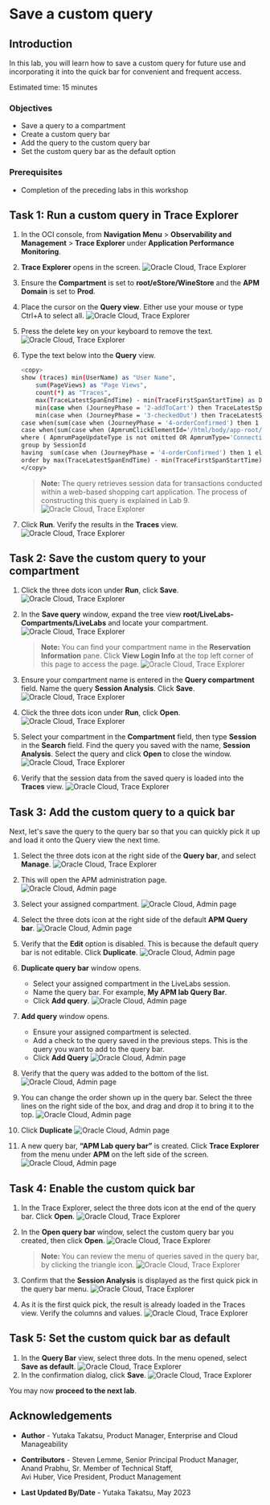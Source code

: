 # Save a custom query

## Introduction

In this lab, you will learn how to save a custom query for future use and incorporating it into the quick bar for convenient and frequent access.

Estimated time: 15 minutes

### Objectives

* Save a query to a compartment
* Create a custom query bar
* Add the query to the custom query bar
* Set the custom query bar as the default option

### Prerequisites

* Completion of the preceding labs in this workshop

## Task 1: Run a custom query in Trace Explorer

1. In the OCI console, from **Navigation Menu** > **Observability and Management** > **Trace Explorer** under **Application Performance Monitoring**.

2. **Trace Explorer** opens in the screen.
    ![Oracle Cloud, Trace Explorer](images/6-1-1-te-landing-page.png " ")

3. Ensure the **Compartment** is set to **root/eStore/WineStore** and the **APM Domain** is set to **Prod**.

4. Place the cursor on the **Query view**. Either use your mouse or type Ctrl+A to select all.
    ![Oracle Cloud, Trace Explorer](images/6-1-2-queryview-selectall.png " ")
5. Press the delete key on your keyboard to remove the text.
    ![Oracle Cloud, Trace Explorer](images/6-1-3-queryview-blank.png " ")
6. Type the text below into the **Query** view.

	``` bash
	<copy>
	show (traces) min(UserName) as "User Name",
		sum(PageViews) as "Page Views",
		count(*) as "Traces",
		max(TraceLatestSpanEndTime) - min(TraceFirstSpanStartTime) as Duration,
		min(case when (JourneyPhase = '2-addToCart') then TraceLatestSpanEndTime  end ) - min(TraceFirstSpanStartTime) as "time to addToCart",
		min(case when (JourneyPhase = '3-checkedOut') then TraceLatestSpanEndTime  end ) - min(TraceFirstSpanStartTime) as "time to checkOut",
	case when(sum(case when (JourneyPhase = '4-orderConfirmed') then 1 else 0 end))>0 then 'reached' else '0' end as step4,
	case when(sum(case when (ApmrumClickElementId='/html/body/app-root/app-prod-list/div/div[3]/div[4]/mat-card/mat-card-actions/button/span') then 1 else 0 end))>0 then 'clicked' else '-' end as Button
	where ( ApmrumPageUpdateType is not omitted OR ApmrumType='Connection')
	group by SessionId
	having  sum(case when (JourneyPhase = '4-orderConfirmed') then 1 else 0 end) >0
	order by max(TraceLatestSpanEndTime) - min(TraceFirstSpanStartTime) desc
	</copy>
	```

      > **Note:** The query retrieves session data for transactions conducted within a web-based shopping cart application. The process of constructing this query is explained in Lab 9.
    ![Oracle Cloud, Trace Explorer](images/6-1-4-custom-query.png " ")

7. Click **Run**. Verify the results in the **Traces** view.
    ![Oracle Cloud, Trace Explorer](images/6-1-5-session-traces.png " ")


## Task 2: Save the custom query to your compartment

1. Click the three dots icon under **Run**, click **Save**.
    ![Oracle Cloud, Trace Explorer](images/6-2-1-custom-query.png " ")
2. In the **Save query** window, expand the tree view **root/LiveLabs-Compartments/LiveLabs** and locate your compartment.
    ![Oracle Cloud, Trace Explorer](images/6-2-2-select-compartment.png " ")
      > **Note:** You can find your compartment name in the **Reservation Information** pane. Click **View Login Info** at the top left corner of this page to access the page.
	      ![Oracle Cloud, Trace Explorer](images/6-2-3-compartment-name.png " ")

3. Ensure your compartment name is entered in the **Query compartment** field. Name the query **Session Analysis**. Click **Save**.
    ![Oracle Cloud, Trace Explorer](images/6-2-4-save-query.png " ")
4. Click the three dots icon under **Run**, click **Open**.
    ![Oracle Cloud, Trace Explorer](images/6-2-5-find-query.png " ")
5. Select your compartment in the **Compartment** field, then type **Session** in the **Search** field. Find the query you saved with the name, **Session Analysis**. Select the query and click **Open** to close the window.
    ![Oracle Cloud, Trace Explorer](images/6-2-6-custom-query.png " ")

6. Verify that the session data from the saved query is loaded into the **Traces** view. 
    ![Oracle Cloud, Trace Explorer](images/6-2-7-view-traces.png " ")

## Task 3: Add the custom query to a quick bar

Next, let's save the query to the query bar so that you can quickly pick it up and load it onto the Query view the next time.

1. Select the three dots icon at the right side of the **Query bar**, and select **Manage**.
    ![Oracle Cloud, Trace Explorer](images/6-3-1-open-query-bar-options.png " ")
2. This will open the APM administration page.
    ![Oracle Cloud, Admin page](images/6-3-2-admin-page-quick-bar.png " ")
3. Select your assigned compartment.
    ![Oracle Cloud, Admin page](images/6-3-3-treeview-compartment.png " ")

4. Select the three dots icon at the right side of the default **APM Query bar**. 
	![Oracle Cloud, Admin page](images/6-3-4-select-compartment.png " ")
5. Verify that the **Edit** option is disabled. This is because the default query bar is not editable. Click **Duplicate**.
	![Oracle Cloud, Admin page](images/6-3-5-quickbar-option-dupe.png " ")

6. **Duplicate query bar** window opens.
	* Select your assigned compartment in the LiveLabs session.
	* Name the query bar. For example, **My APM lab Query Bar**.
	* Click **Add query**.
	![Oracle Cloud, Admin page](images/6-3-6-name-duplicated-qbar.png " ")
7. **Add query** window opens.
	* Ensure your assigned compartment is selected.
	* Add a check to the query saved in the previous steps. This is the query you want to add to the query bar.
	* Click **Add Query**
	![Oracle Cloud, Admin page](images/6-3-7-add-query-to-qbar.png " ")

8. Verify that the query was added to the bottom of the list.
	![Oracle Cloud, Admin page](images/6-3-8-verify-query-added.png " ")
9. You can change the order shown up in the query bar. Select the three lines on the right side of the box, and drag and drop it to bring it to the top.
	![Oracle Cloud, Admin page](images/6-3-9-drag-drop-query.png " ")
10. Click **Duplicate** 
	![Oracle Cloud, Admin page](images/6-3-10-click-duplicate.png " ")

11. A new query bar, **“APM Lab query bar”** is created. Click **Trace Explorer** from the menu under **APM** on the left side of the screen. 
	![Oracle Cloud, Admin page](images/6-3-11-confirm-new-qbar.png " ")

## Task 4: Enable the custom quick bar

1. In the Trace Explorer, select the three dots icon at the end of the query bar. Click **Open**.
	![Oracle Cloud, Trace Explorer](images/6-4-1-open-qbar-options.png " ")
2. In the **Open query bar** window, select the custom query bar you created, then click **Open**.
	![Oracle Cloud, Trace Explorer](images/6-4-2-open-qbar-compartment.png " ")

     > **Note:** You can review the menu of queries saved in the query bar, by clicking the triangle icon.
	![Oracle Cloud, Trace Explorer](images/6-4-3-review-saved-queries.png " ")
3. Confirm that the **Session Analysis** is displayed as the first quick pick in the query bar menu. 
	![Oracle Cloud, Trace Explorer](images/6-4-4-confirm-custom-qbar.png " ")

4. As it is the first quick pick, the result is already loaded in the Traces view. Verify the columns and values.
	![Oracle Cloud, Trace Explorer](images/6-4-5-confirm-traces.png " ")

## Task 5: Set the custom quick bar as default

1. In the **Query Bar** view, select three dots. In the menu opened, select **Save as default**.
	![Oracle Cloud, Trace Explorer](images/6-5-1-open-qbar-options.png " ")
2. In the confirmation dialog, click **Save**.
	![Oracle Cloud, Trace Explorer](images/6-5-2-open-qbar-options.png " ")

You may now **proceed to the next lab**.

## Acknowledgements
* **Author** - Yutaka Takatsu, Product Manager, Enterprise and Cloud Manageability
- **Contributors** - Steven Lemme, Senior Principal Product Manager,  
Anand Prabhu, Sr. Member of Technical Staff,  
Avi Huber, Vice President, Product Management
* **Last Updated By/Date** - Yutaka Takatsu, May 2023
